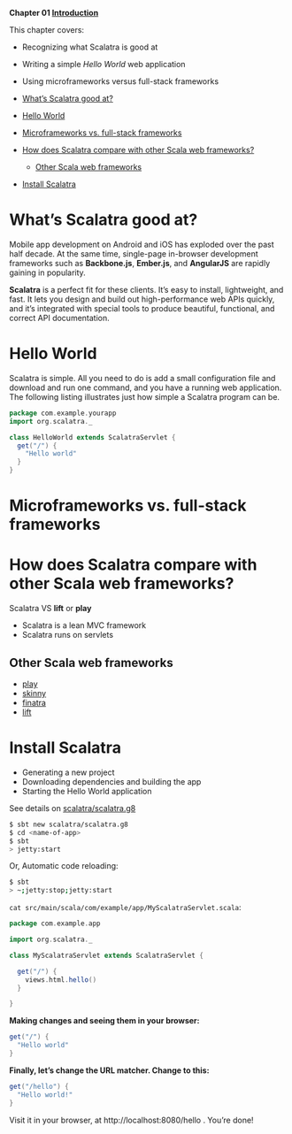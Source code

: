 **Chapter 01 [Introduction](https://livebook.manning.com/book/scalatra-in-action/chapter-1?origin=product-toc)**

This chapter covers:

- Recognizing what Scalatra is good at
- Writing a simple _Hello World_ web application
- Using microframeworks versus full-stack frameworks

- [What’s Scalatra good at?](#whats-scalatra-good-at)
- [Hello World](#hello-world)
- [Microframeworks vs. full-stack frameworks](#microframeworks-vs-full-stack-frameworks)
- [How does Scalatra compare with other Scala web frameworks?](#how-does-scalatra-compare-with-other-scala-web-frameworks)
  - [Other Scala web frameworks](#other-scala-web-frameworks)
- [Install Scalatra](#install-scalatra)

# What’s Scalatra good at?

Mobile app development on Android and iOS has exploded over the past half decade. At the same time, single-page in-browser development frameworks such as **Backbone.js**, **Ember.js**, and **AngularJS** are rapidly gaining in popularity.

**Scalatra** is a perfect fit for these clients. It’s easy to install, lightweight, and fast. It lets you design and build out high-performance web APIs quickly, and it’s integrated with special tools to produce beautiful, functional, and correct API documentation.

# Hello World

Scalatra is simple. All you need to do is add a small configuration file and download and run one command, and you have a running web application. The following listing illustrates just how simple a Scalatra program can be.

```scala
package com.example.yourapp
import org.scalatra._

class HelloWorld extends ScalatraServlet {
  get("/") {
    "Hello world"
  }
}
```

# Microframeworks vs. full-stack frameworks

# How does Scalatra compare with other Scala web frameworks?

Scalatra VS **lift** or **play**

- Scalatra is a lean MVC framework
- Scalatra runs on servlets

## Other Scala web frameworks
- [play](https://www.playframework.com/)
- [skinny](http://skinny-framework.org/)
- [finatra](https://github.com/twitter/finatra)
- [lift](https://www.liftweb.net/)



# Install Scalatra

- Generating a new project
- Downloading dependencies and building the app
- Starting the Hello World application

See details on [scalatra/scalatra.g8](https://github.com/scalatra/scalatra.g8)

```sh
$ sbt new scalatra/scalatra.g8
$ cd <name-of-app>
$ sbt
> jetty:start
```

Or, Automatic code reloading:
```sh
$ sbt
> ~;jetty:stop;jetty:start
```

`cat src/main/scala/com/example/app/MyScalatraServlet.scala`:

```scala
package com.example.app

import org.scalatra._

class MyScalatraServlet extends ScalatraServlet {

  get("/") {
    views.html.hello()
  }

}
```

**Making changes and seeing them in your browser:**

```scala
get("/") {
  "Hello world"
}
```

**Finally, let’s change the URL matcher. Change to this:**

```scala
get("/hello") {
  "Hello world!"
}
```

Visit it in your browser, at http://localhost:8080/hello . You’re done!
